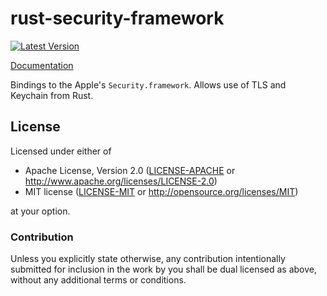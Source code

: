 # rust-security-framework

[![Latest Version](https://img.shields.io/crates/v/security-framework.svg)](https://crates.rs/crates/security-framework)

[Documentation](https://kornelski.github.io/rust-security-framework/doc/security_framework/)

Bindings to the Apple's `Security.framework`. Allows use of TLS and Keychain from Rust.

## License

Licensed under either of
 * Apache License, Version 2.0 ([LICENSE-APACHE](LICENSE-APACHE) or http://www.apache.org/licenses/LICENSE-2.0)
 * MIT license ([LICENSE-MIT](LICENSE-MIT) or http://opensource.org/licenses/MIT)

at your option.

### Contribution

Unless you explicitly state otherwise, any contribution intentionally submitted
for inclusion in the work by you shall be dual licensed as above, without any
additional terms or conditions.

